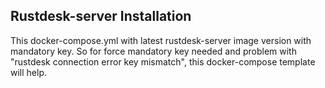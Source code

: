 ## Rustdesk-server Installation
This docker-compose.yml with latest rustdesk-server image version with mandatory key. So for force mandatory key needed and problem with "rustdesk connection error key mismatch", this docker-compose template will help.